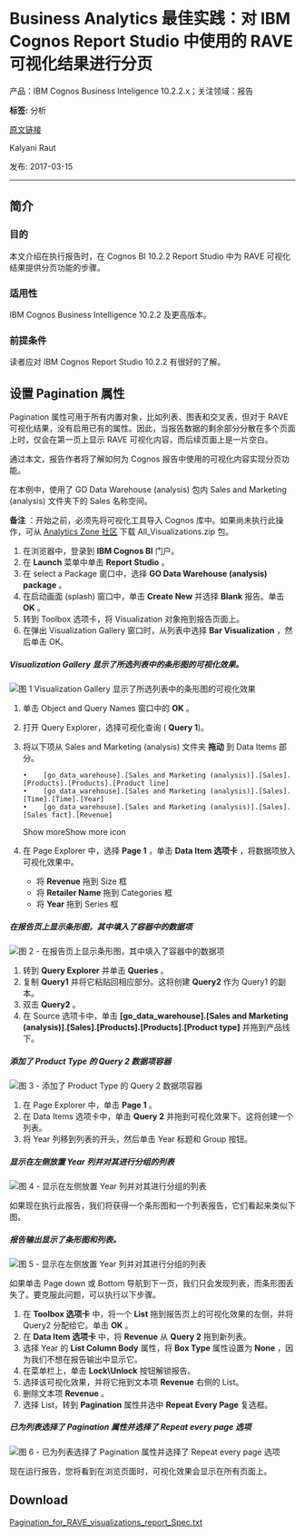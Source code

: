 # Business Analytics 最佳实践：对 IBM Cognos Report Studio 中使用的 RAVE 可视化结果进行分页
产品：IBM Cognos Business Inteligence 10.2.2.x；关注领域：报告

**标签:** 分析

[原文链接](https://developer.ibm.com/zh/articles/ba-pp-reporting-advanced-report-design-page704/)

Kalyani Raut

发布: 2017-03-15

* * *

## 简介

### 目的

本文介绍在执行报告时，在 Cognos BI 10.2.2 Report Studio 中为 RAVE 可视化结果提供分页功能的步骤。

### 适用性

IBM Cognos Business Intelligence 10.2.2 及更高版本。

### 前提条件

读者应对 IBM Cognos Report Studio 10.2.2 有很好的了解。

## 设置 Pagination 属性

Pagination 属性可用于所有内置对象，比如列表、图表和交叉表，但对于 RAVE 可视化结果，没有启用已有的属性。因此，当报告数据的剩余部分分散在多个页面上时，仅会在第一页上显示 RAVE 可视化内容，而后续页面上是一片空白。

通过本文，报告作者将了解如何为 Cognos 报告中使用的可视化内容实现分页功能。

在本例中，使用了 GO Data Warehouse (analysis) 包内 Sales and Marketing (analysis) 文件夹下的 Sales 名称空间。

**备注** ：开始之前，必须先将可视化工具导入 Cognos 库中。如果尚未执行此操作，可从 [Analytics Zone 社区](https://www.ibm.com/developerworks/community/groups/service/html/communityview?communityUuid=9685c9a6-3133-4823-85e8-f5f81268267a#fullpageWidgetId=W561990aafebc_4d8b_9af8_7c03c0081265&folder=fa9cc7b3-7307-4a15-abc0-352e43dafb1a) 下载 All\_Visualizations.zip 包。

1. 在浏览器中，登录到 **IBM Cognos BI** 门户。
2. 在 **Launch** 菜单中单击 **Report Studio** 。
3. 在 select a Package 窗口中，选择 **GO Data Warehouse (analysis) package** 。
4. 在启动画面 (splash) 窗口中，单击 **Create New** 并选择 **Blank** 报告。单击 **OK** 。
5. 转到 Toolbox 选项卡，将 Visualization 对象拖到报告页面上。
6. 在弹出 Visualization Gallery 窗口时，从列表中选择 **Bar Visualization** ，然后单击 OK。

##### Visualization Gallery 显示了所选列表中的条形图的可视化效果。

![图 1 Visualization Gallery 显示了所选列表中的条形图的可视化效果](../ibm_articles_img/ba-pp-reporting-advanced-report-design-page704_images_page704_figure1.png)

1. 单击 Object and Query Names 窗口中的 **OK** 。
2. 打开 Query Explorer，选择可视化查询 ( **Query 1**)。
3. 将以下项从 Sales and Marketing (analysis) 文件夹 **拖动** 到 Data Items 部分。





    ```
    •    [go_data_warehouse].[Sales and Marketing (analysis)].[Sales].[Products].[Products].[Product line]
    •    [go_data_warehouse].[Sales and Marketing (analysis)].[Sales].[Time].[Time].[Year]
    •    [go_data_warehouse].[Sales and Marketing (analysis)].[Sales].[Sales fact].[Revenue]

    ```





    Show moreShow more icon

4. 在 Page Explorer 中，选择 **Page 1** ，单击 **Data Item 选项卡** ，将数据项放入可视化效果中。

    - 将 **Revenue** 拖到 Size 框
    - 将 **Retailer Name** 拖到 Categories 框
    - 将 **Year** 拖到 Series 框

##### 在报告页上显示条形图，其中填入了容器中的数据项

![图 2 - 在报告页上显示条形图，其中填入了容器中的数据项](../ibm_articles_img/ba-pp-reporting-advanced-report-design-page704_images_page704_figure2.png)

1. 转到 **Query Explorer** 并单击 **Queries** 。
2. 复制 **Query1** 并将它粘贴回相应部分。这将创建 **Query2** 作为 Query1 的副本。
3. 双击 **Query2** 。
4. 在 Source 选项卡中，单击 **[go\_data\_warehouse].[Sales and Marketing (analysis)].[Sales].[Products].[Products].[Product type]** 并拖到产品线下。

##### 添加了 Product Type 的 Query 2 数据项容器

![图 3 - 添加了 Product Type 的 Query 2 数据项容器](../ibm_articles_img/ba-pp-reporting-advanced-report-design-page704_images_page704_figure3.png)

1. 在 Page Explorer 中，单击 **Page 1** 。
2. 在 Data Items 选项卡中，单击 **Query 2** 并拖到可视化效果下。这将创建一个列表。
3. 将 Year 列移到列表的开头，然后单击 Year 标题和 Group 按钮。

##### 显示在左侧放置 Year 列并对其进行分组的列表

![图 4 - 显示在左侧放置 Year 列并对其进行分组的列表](../ibm_articles_img/ba-pp-reporting-advanced-report-design-page704_images_page704_figure4.png)

如果现在执行此报告，我们将获得一个条形图和一个列表报告，它们看起来类似下图。

##### 报告输出显示了条形图和列表。

![图 5 - 显示在左侧放置 Year 列并对其进行分组的列表](../ibm_articles_img/ba-pp-reporting-advanced-report-design-page704_images_page704_figure5.png)

如果单击 Page down 或 Bottom 导航到下一页，我们只会发现列表，而条形图丢失了。要克服此问题，可以执行以下步骤。

1. 在 **Toolbox 选项卡** 中，将一个 **List** 拖到报告页上的可视化效果的左侧，并将 Query2 分配给它。单击 **OK** 。
2. 在 **Data Item 选项卡** 中，将 **Revenue** 从 **Query 2** 拖到新列表。
3. 选择 Year 的 **List Column Body** 属性，将 **Box Type** 属性设置为 **None** ，因为我们不想在报告输出中显示它。
4. 在菜单栏上，单击 **Lock\\Unlock** 按钮解锁报告。
5. 选择该可视化效果，并将它拖到文本项 **Revenue** 右侧的 List。
6. 删除文本项 **Revenue** 。
7. 选择 List，转到 **Pagination** 属性并选中 **Repeat Every Page** 复选框。

##### 已为列表选择了 Pagination 属性并选择了 Repeat every page 选项

![图 6 - 已为列表选择了 Pagination 属性并选择了 Repeat every page 选项](../ibm_articles_img/ba-pp-reporting-advanced-report-design-page704_images_page704_figure6.png)

现在运行报告，您将看到在浏览页面时，可视化效果会显示在所有页面上。

## Download

[Pagination\_for\_RAVE\_visualizations\_report\_Spec.txt](http://public.dhe.ibm.com/software/dw/dm/cognos/reporting/advanced_report_design/Pagination_for_RAVE_visualizations_report_Spec.zip)